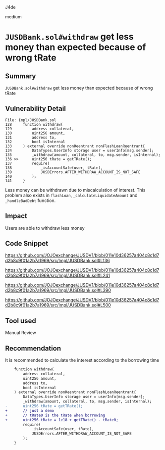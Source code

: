 J4de

medium

# `JUSDBank.sol#withdraw` get less money than expected because of wrong tRate

## Summary

`JUSDBank.sol#withdraw` get less money than expected because of wrong tRate

## Vulnerability Detail

```solidity
File: Impl/JUSDBank.sol
128     function withdraw(
129         address collateral,
130         uint256 amount,
131         address to,
132         bool isInternal
133     ) external override nonReentrant nonFlashLoanReentrant{
134         DataTypes.UserInfo storage user = userInfo[msg.sender];
135         _withdraw(amount, collateral, to, msg.sender, isInternal);
136 >>      uint256 tRate = getTRate();
137         require(
138             _isAccountSafe(user, tRate),
139             JUSDErrors.AFTER_WITHDRAW_ACCOUNT_IS_NOT_SAFE
140         );
141     }
```

Less money can be withdrawn due to miscalculation of interest. This problem also exists in `flashLoan`, `_calculateLiquidateAmount` and `_handleBadDebt` function.

## Impact

Users are able to withdraw less money

## Code Snippet

https://github.com/JOJOexchange/JUSDV1/blob/011e10d36257a404c8c1d7d2b8c9f01a2b7a1969/src/Impl/JUSDBank.sol#L136

https://github.com/JOJOexchange/JUSDV1/blob/011e10d36257a404c8c1d7d2b8c9f01a2b7a1969/src/Impl/JUSDBank.sol#L241

https://github.com/JOJOexchange/JUSDV1/blob/011e10d36257a404c8c1d7d2b8c9f01a2b7a1969/src/Impl/JUSDBank.sol#L390

https://github.com/JOJOexchange/JUSDV1/blob/011e10d36257a404c8c1d7d2b8c9f01a2b7a1969/src/Impl/JUSDBank.sol#L500

## Tool used

Manual Review

## Recommendation

It is recommended to calculate the interest according to the borrowing time

```diff
    function withdraw(
        address collateral,
        uint256 amount,
        address to,
        bool isInternal
    ) external override nonReentrant nonFlashLoanReentrant{
        DataTypes.UserInfo storage user = userInfo[msg.sender];
        _withdraw(amount, collateral, to, msg.sender, isInternal);
-       uint256 tRate = getTRate();
+       // just a demo
+       // tRate0 is the tRate when borrowing
+       uint256 tRate = 1e18 + getTRate() - tRate0;
        require(
            _isAccountSafe(user, tRate),
            JUSDErrors.AFTER_WITHDRAW_ACCOUNT_IS_NOT_SAFE
        );
    }
```